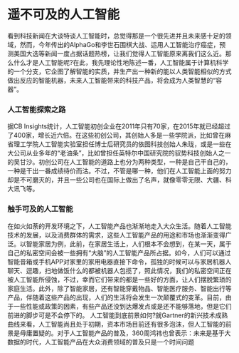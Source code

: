 # 遥不可及的人工智能
看到科技新闻在大谈特谈人工智能时，总觉得那是一个很先进并且未来感十足的领域，然而，今年传出的AlphaGo和李世石围棋大战、运用人工智能治疗癌症，预测美国大选等新闻一度占据话题热榜，让我们觉得人工智能原来离我们这么近。那么什么才是人工智能呢?在此，我先理论性地陈述一番，人工智能属于计算机科学的一个分支，它企图了解智能的实质，并生产出一种新的能以人类智能相似的方式做出反应的智能机器，未来人工智能带来的科技产品，将会成为人类智慧的“容器”。
###  人工智能探索之路
据CB Insights统计，人工智能初创企业在2011年只有70家，在2015年就已经超过了400家，增长近六倍。在这些初创公司，其创始人多是一些学院派，比如曾在麻省理工学院人工智能实验室担任博士后研究员的依图科技创始人朱珑，或是一些在大公司从业多年的“老油条”，比如曾担任英特尔中国研究院的驭势科技创始人之一的吴甘沙。初创公司在人工智能的道路上也分为两种类型，一种是自己干自己的，一种是干出一番成绩待价而沽。不过，不管是哪一种，他们在人工智能上面的努力却是不可磨灭的，并且一些公司也在国际上做出了名声，就像零零无限、大疆、科大讯飞等。
### 触手可及的人工智能
在如火如荼的开发环境之下，人工智能产品也渐渐地走入大众生活。随着人工智能技术的发展，以及消费群体的需求，这些人工智能产品的用途和市场也渐渐变得广泛。以智能家居为例，此前，在家居生活上，人们根本不会想到，在某一天，属于自己的私密空间会被一些拥有“大脑”的人工智能产品所占据。如今，人们可以通过智能音箱或手机APP对家里的家用电器直接下命令，孤独的时候可以与家居机器人聊天、逗趣，扫地做饭什么的都被机器人包揽了，照此情况，我们的私密空间正在被人工智能所侵蚀，不过，幸而它们带来的都是一些好的方面，让人们摆脱繁琐的家庭生活。此外，除了智能家居，还有智能穿戴物品、智能医疗服务、智能出行等产品，伴随着这些产品的出现，人们的生活将会发生一次颠覆式的变革。目前，由于一些性能或政策的因素，有些产品还没到达爆发点或是还不能够落地，但是它们前进的脚步可是不会停下的。
人工智能到底前景如何?就Gartner的新兴技术成熟曲线来看，人工智能尚且处于初期，资本市场目前还有很多泡沫，但人工智能的前景是毋庸置疑的。对于人工智能产品的普及，360周鸿祎也曾表示：未来是基于大数据的时代，人工智能产品在大众消费领域的普及只是一个时间问题
